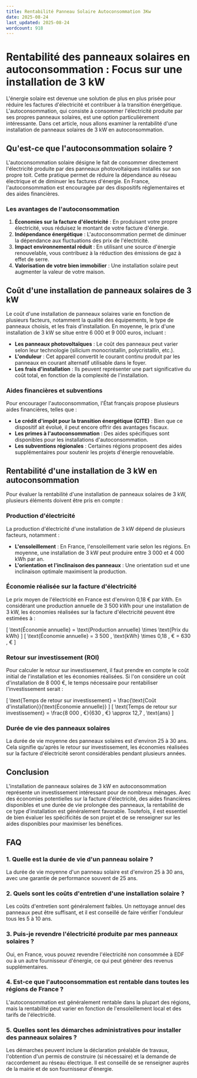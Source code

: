 ```yaml
---
title: Rentabilité Panneau Solaire Autoconsommation 3Kw
date: 2025-08-24
last_updated: 2025-08-24
wordcount: 918
---
```


# Rentabilité des panneaux solaires en autoconsommation : Focus sur une installation de 3 kW

L'énergie solaire est devenue une solution de plus en plus prisée pour réduire les factures d'électricité et contribuer à la transition énergétique. L'autoconsommation, qui consiste à consommer l'électricité produite par ses propres panneaux solaires, est une option particulièrement intéressante. Dans cet article, nous allons examiner la rentabilité d'une installation de panneaux solaires de 3 kW en autoconsommation.

## Qu'est-ce que l'autoconsommation solaire ?

L'autoconsommation solaire désigne le fait de consommer directement l'électricité produite par des panneaux photovoltaïques installés sur son propre toit. Cette pratique permet de réduire la dépendance au réseau électrique et de diminuer les factures d'énergie. En France, l'autoconsommation est encouragée par des dispositifs réglementaires et des aides financières.

### Les avantages de l'autoconsommation

1. **Économies sur la facture d'électricité** : En produisant votre propre électricité, vous réduisez le montant de votre facture d'énergie.
2. **Indépendance énergétique** : L'autoconsommation permet de diminuer la dépendance aux fluctuations des prix de l'électricité.
3. **Impact environnemental réduit** : En utilisant une source d'énergie renouvelable, vous contribuez à la réduction des émissions de gaz à effet de serre.
4. **Valorisation de votre bien immobilier** : Une installation solaire peut augmenter la valeur de votre maison.

## Coût d'une installation de panneaux solaires de 3 kW

Le coût d'une installation de panneaux solaires varie en fonction de plusieurs facteurs, notamment la qualité des équipements, le type de panneaux choisis, et les frais d'installation. En moyenne, le prix d'une installation de 3 kW se situe entre 6 000 et 9 000 euros, incluant :

- **Les panneaux photovoltaïques** : Le coût des panneaux peut varier selon leur technologie (silicium monocristallin, polycristallin, etc.).
- **L'onduleur** : Cet appareil convertit le courant continu produit par les panneaux en courant alternatif utilisable dans le foyer.
- **Les frais d'installation** : Ils peuvent représenter une part significative du coût total, en fonction de la complexité de l'installation.

### Aides financières et subventions

Pour encourager l'autoconsommation, l'État français propose plusieurs aides financières, telles que :

- **Le crédit d'impôt pour la transition énergétique (CITE)** : Bien que ce dispositif ait évolué, il peut encore offrir des avantages fiscaux.
- **Les primes à l'autoconsommation** : Des aides spécifiques sont disponibles pour les installations d'autoconsommation.
- **Les subventions régionales** : Certaines régions proposent des aides supplémentaires pour soutenir les projets d'énergie renouvelable.

## Rentabilité d'une installation de 3 kW en autoconsommation

Pour évaluer la rentabilité d'une installation de panneaux solaires de 3 kW, plusieurs éléments doivent être pris en compte :

### Production d'électricité

La production d'électricité d'une installation de 3 kW dépend de plusieurs facteurs, notamment :

- **L'ensoleillement** : En France, l'ensoleillement varie selon les régions. En moyenne, une installation de 3 kW peut produire entre 3 000 et 4 000 kWh par an.
- **L'orientation et l'inclinaison des panneaux** : Une orientation sud et une inclinaison optimale maximisent la production.

### Économie réalisée sur la facture d'électricité

Le prix moyen de l'électricité en France est d'environ 0,18 € par kWh. En considérant une production annuelle de 3 500 kWh pour une installation de 3 kW, les économies réalisées sur la facture d'électricité peuvent être estimées à :

\[ \text{Économie annuelle} = \text{Production annuelle} \times \text{Prix du kWh} \]
\[ \text{Économie annuelle} = 3 500 \, \text{kWh} \times 0,18 \, € = 630 \, € \]

### Retour sur investissement (ROI)

Pour calculer le retour sur investissement, il faut prendre en compte le coût initial de l'installation et les économies réalisées. Si l'on considère un coût d'installation de 8 000 €, le temps nécessaire pour rentabiliser l'investissement serait :

\[ \text{Temps de retour sur investissement} = \frac{\text{Coût d'installation}}{\text{Économie annuelle}} \]
\[ \text{Temps de retour sur investissement} = \frac{8 000 \, €}{630 \, €} \approx 12,7 \, \text{ans} \]

### Durée de vie des panneaux solaires

La durée de vie moyenne des panneaux solaires est d'environ 25 à 30 ans. Cela signifie qu'après le retour sur investissement, les économies réalisées sur la facture d'électricité seront considérables pendant plusieurs années.

## Conclusion

L'installation de panneaux solaires de 3 kW en autoconsommation représente un investissement intéressant pour de nombreux ménages. Avec des économies potentielles sur la facture d'électricité, des aides financières disponibles et une durée de vie prolongée des panneaux, la rentabilité de ce type d'installation est généralement favorable. Toutefois, il est essentiel de bien évaluer les spécificités de son projet et de se renseigner sur les aides disponibles pour maximiser les bénéfices.

## FAQ

### 1. Quelle est la durée de vie d'un panneau solaire ?

La durée de vie moyenne d'un panneau solaire est d'environ 25 à 30 ans, avec une garantie de performance souvent de 25 ans.

### 2. Quels sont les coûts d'entretien d'une installation solaire ?

Les coûts d'entretien sont généralement faibles. Un nettoyage annuel des panneaux peut être suffisant, et il est conseillé de faire vérifier l'onduleur tous les 5 à 10 ans.

### 3. Puis-je revendre l'électricité produite par mes panneaux solaires ?

Oui, en France, vous pouvez revendre l'électricité non consommée à EDF ou à un autre fournisseur d'énergie, ce qui peut générer des revenus supplémentaires.

### 4. Est-ce que l'autoconsommation est rentable dans toutes les régions de France ?

L'autoconsommation est généralement rentable dans la plupart des régions, mais la rentabilité peut varier en fonction de l'ensoleillement local et des tarifs de l'électricité.

### 5. Quelles sont les démarches administratives pour installer des panneaux solaires ?

Les démarches peuvent inclure la déclaration préalable de travaux, l'obtention d'un permis de construire (si nécessaire) et la demande de raccordement au réseau électrique. Il est conseillé de se renseigner auprès de la mairie et de son fournisseur d'énergie.
